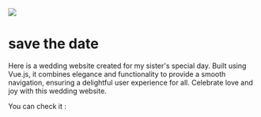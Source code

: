   <a href="https://img.shields.io/badge/MADE%20WITH-VUEJS-42b883">
        <img src="https://img.shields.io/badge/MADE%20WITH-VUEJS-42b883" /></a>

# save the date

Here is a wedding website created for my sister's special day. 
Built using Vue.js, it combines elegance and functionality to provide a smooth navigation, ensuring a delightful user experience for all. 
Celebrate love and joy with this wedding website.

You can check it : <a href="wedding-paulmarniquet.vercel.app">
